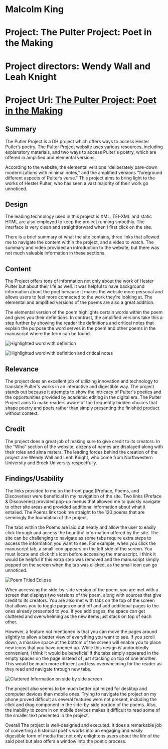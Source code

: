# Malcolm King

# Project: The Pulter Project: Poet in the Making
# Project directors: Wendy Wall and Leah Knight
# Project Url: [The Pulter Project: Poet in the Making](http://pulterproject.northwestern.edu/)

## Summary
The Putler Project is a DH project which offers ways to access Hester Putler’s poetry. The Pulter Project website uses various resources, including explanatory materials, and two ways to access Pulter's poetry, which are offered in amplified and elemental versions. 

According to the website, the elemental versions “deliberately pare-down modernizations with minimal notes,” and the amplified versions "foreground different aspects of Pulter’s verse." This project aims to bring light to the works of Hester Pulter, who has seen a vast majority of their work go unnoticed. 

## Design

The leading technology used in this project is XML. TEI-XML and static HTML are also employed to keep the project running smoothly. The interface is very clean and straightforward when I first click on the site. 

There is a brief summary of what the site contains, three links that allowed me to navigate the content within the project, and a video to watch. The summary and video provided an introduction to the website, but there was not much valuable information in these sections.

## Content 
The Project offers tons of information not only about the work of Hester Pulter but about their life as well. It was helpful to have background information about the poet because it makes the website more personal and allows users to feel more connected to the work they're looking at. The elemental and amplified versions of the poems are also a great addition. 

The elemental version of the poem highlights certain words within the poem and gives you their definitions. In contrast, the amplified versions take this a step further by showing the reader the definitions and critical notes that explain the purpose the word serves in the poem and other poems in the manuscript where the term can be found.

![Highlighted word with definition](https://hydratedking.github.io/HydratedKing/images/Elemental.png)

![Highlighted word with definition and critical notes](https://hydratedking.github.io/HydratedKing/images/Amplified.png)

## Relevance 
The project does an excellent job of utilizing innovation and technology to translate Pulter's works in an interactive and digestible way. The project stands out because it attempts to show the intricacy of Pulter's poetics and the opportunities provided by academic editing in the digital era. The Pulter Project aims to make readers aware of the frequently hidden choices that shape poetry and poets rather than simply presenting the finished product without context.

## Credit
The project does a great job of making sure to give credit to its creators. In the “Who” section of the website, dozens of names are displayed along with their roles and alma maters. The leading forces behind the creation of the project are Wendy Wall and Leah Knight, who come from Northwestern University and Brock University respectfully. 

## Findings/Usability 
The links provided to me on the front page (Preface, Poems, and Discoveries) were beneficial in my navigation of the site. Two links (Preface & Discoveries) provided pop-up menus that allowed me to quickly navigate to other site areas and provided additional information about what it entailed. The Poems link took me straight to the 120 poems that are seemingly the foundation of the project.

The tabs within the Poems are laid out neatly and allow the user to easily click through and access the bountiful information offered by the site. The site can be challenging to navigate as some tabs require extra steps to access the information you want to see. For example, when you click the manuscript tab, a small icon appears on the left 
side of the screen. You must locate and click this icon before accessing the manuscript. I think it would be helpful if this extra step was removed and the manuscript simply popped on the screen when the tab was clicked, as the small icon can go unnoticed. 

![Poem Titled Eclipse](https://hydratedking.github.io/HydratedKing/images/Eclipsepoem.png)

When accessing the side-by-side version of the poem, you are met with a screen that displays two versions of the poem, along with sources that give credit to its creators. You are also met with tabs on the top of the screen that allows you to toggle pages on and off and add additional pages to the ones already presented to you. If you add pages, the space can get cluttered and overwhelming as the new items just stack on top of each other. 

However, a feature not mentioned is that you can move the pages around slightly to allow a better view of everything you want to see. If you scroll down, a massive space at the bottom of the screen will enable you to place new icons that you have opened up. While this design is undoubtedly convenient, I think it would be beneficial if the tabs simply appeared in the empty spaces on the page instead of just stacking on top of one another. This would be much more efficient and less overwhelming for the reader as they read and navigate through new tabs. 

![Cluttered Information on side by side screen](https://hydratedking.github.io/HydratedKing/images/sidebysideclutter.png)

The project also seems to be much better optimized for desktop and computer devices than mobile ones. Trying to navigate the project on my phone proved difficult as several features were not present, including the click and drag component in the side-by-side portion of the poems. Also, the inability to zoom in on mobile devices makes it difficult to read some of the smaller text presented in the project.

Overall The project is well-designed and executed. It does a remarkable job of converting a historical poet's works into an engaging and easily digestible form of media that not only enlightens users about the life of the said poet but also offers a window into the poetic process.
